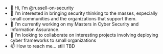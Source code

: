 - 👋 Hi, I’m @russell-on-security
- 👀 I’m interested in bringing security thinking to the masses, especially small communities and the organizations that support them.
- 🌱 I’m currently working on my Masters in Cyber Security and Information Assurance.
- 💞️ I’m looking to collaborate on interesting projects involving deploying cyber frameworks to small organizations
- 📫 How to reach me... still TBD

<!---
russell-on-security/russell-on-security is a ✨ special ✨ repository because its `README.md` (this file) appears on your GitHub profile.
You can click the Preview link to take a look at your changes.
--->
